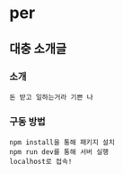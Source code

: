 # per

## 대충 소개글

### 소개
```
돈 받고 일하는거라 기쁜 나
```

### 구동 방법
```
npm install을 통해 패키지 설치
npm run dev를 통해 서버 실행
localhost로 접속!
```